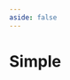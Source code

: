 ```yaml
---
aside: false
---
```

<script setup>
import Simple from '../../../components/examples/Simple.vue?raw';
</script>
# Simple
<Editor class="mt-2rem" height="600px" :files="{'App.vue': Simple}" />

